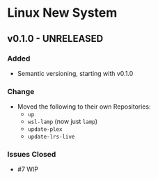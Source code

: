 # Linux New System

## v0.1.0 - UNRELEASED

### Added

- Semantic versioning, starting with v0.1.0

### Change

- Moved the following to their own Repositories:
  - `up`
  - `wsl-lamp` (now just `lamp`)
  - `update-plex`
  - `update-lrs-live`

### Issues Closed

- #7 WIP
